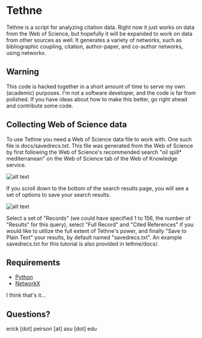# Tethne
Tethne is a script for analyzing citation data. Right now it just works on data from the Web of Science, but hopefully it will be expanded to work on data from other sources as well. It generates a variety of networks, such as bibliographic coupling, citation, author-paper, and co-author networks, using networkx. 

## Warning
This code is hacked together in a short amount of time to serve my own (academic) purposes. I'm not a software developer, and the code is far from polished. If you have ideas about how to make this better, go right ahead and contribute some code.

## Collecting Web of Science data
To use Tethne you need a Web of Science data file to work with. One such file is docs/savedrecs.txt. This file was generated from the Web of Science by first following the Web of Science's recommended search "oil spill\* mediterranean" on the Web of Science tab of the Web of Knowledge service.  

![alt text](https://github.com/ap0h/tethne/tree/mybranch/docs/WebOfScienceSearch.png "Web of Science Search")  

If you scroll down to the bottom of the search results page, you will see a set of options to save your search results.  

![alt text](https://github.com/ap0h/tethne/tree/mybranch/docs/WebOfScienceResults.png "Web of Science Results")  

Select a set of "Records" (we could have specified 1 to 156, the number of "Results" for this query), select "Full Record" and "Cited References" if you would like to utilize the full extent of Tethne's power, and finally "Save to Plain Text" your results, by default named "savedrecs.txt". An example savedrecs.txt for this tutorial is also provided in tethne/docs/.

## Requirements
* [Python](http://www.python.org/)
* [NetworkX](http://networkx.github.io/)

I think that's it...

## Questions?
erick [dot] peirson [at] asu [dot] edu
